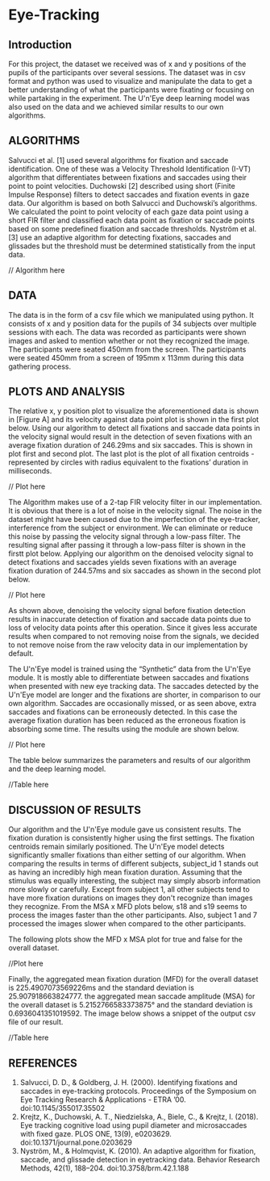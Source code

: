 # Eye-Tracking
## Introduction
For this project, the dataset we received was of x and y positions of the pupils of the participants over several sessions. The dataset was in csv format and python was used to visualize and manipulate the data to get a better understanding of what the participants were fixating or focusing on while partaking in the experiment. The U'n'Eye deep learning model was also used on the data and we achieved similar results to our own algorithms.

## ALGORITHMS
Salvucci et al. [1] used several algorithms for fixation and saccade identification. One of these was a Velocity Threshold Identification (I-VT) algorithm that differentiates between fixations and saccades using their point to point velocities. Duchowski [2] described using short (Finite Impulse Response) filters to detect saccades and fixation events in gaze data. Our algorithm is based on both Salvucci and Duchowski’s algorithms. We calculated the point to point velocity of each gaze data point using a short FIR filter and classified each data point as fixation or saccade points based on some predefined fixation and saccade thresholds. Nyström et al. [3] use an adaptive algorithm for detecting fixations, saccades and glissades but the threshold must be determined statistically from the input data.

// Algorithm here

## DATA
The data is in the form of a csv file which we manipulated using python. It consists of x and y position data for the pupils of 34 subjects over multiple sessions with each. The data was recorded as participants were shown images and asked to mention whether or not they recognized the image. The participants were seated 450mm from the screen. The participants were seated 450mm from a screen of 195mm x 113mm during this data gathering process.

## PLOTS AND ANALYSIS
The relative x, y position plot to visualize the aforementioned data is shown in [Figure A] and its velocity against data point plot is shown in the first plot below. Using our algorithm to detect all fixations and saccade data points in the velocity signal would result in the detection of seven fixations with an average fixation duration of 246.29ms and six saccades. This is shown in plot first and second plot. The last plot is the plot of all fixation centroids - represented by circles with radius equivalent to the fixations’ duration in milliseconds.

// Plot here

The Algorithm makes use of a 2-tap FIR velocity filter in our implementation. It is obvious that there is a lot of noise in the velocity signal. The noise in the dataset might have been caused due to the imperfection of the eye-tracker, interference from the subject or environment. We can eliminate or reduce this noise by passing the velocity signal through a low-pass filter. The resulting signal after passing it through a low-pass filter is shown in the firstt plot below. Applying our algorithm on the denoised velocity signal to detect fixations and saccades yields seven fixations with an average fixation duration of 244.57ms and six saccades as shown in the second plot below.

// Plot here

As shown above, denoising the velocity signal before fixation detection results in inaccurate detection of fixation and saccade data points due to loss of velocity data points after this operation. Since it gives less accurate results when compared to not removing noise from the signals, we decided to not remove noise from the raw velocity data in our implementation by default.

The U'n'Eye model is trained using the “Synthetic” data from the U'n'Eye module. It is mostly able to differentiate between saccades and fixations when presented with new eye tracking data. The saccades detected by the U'n'Eye model are longer and the fixations are shorter, in comparison to our own algorithm. Saccades are occasionally missed, or as seen above, extra saccades and fixations can be erroneously detected. In this case the average fixation duration has been reduced as the erroneous fixation is absorbing some time. The results using the module are shown below.

// Plot here

The table below summarizes the parameters and results of our algorithm and the deep learning model.

//Table here

## DISCUSSION OF RESULTS
Our algorithm and the U'n'Eye module gave us consistent results. The fixation duration is consistently higher using the first settings. The fixation centroids remain similarly positioned. The U'n'Eye model detects significantly smaller fixations than either setting of our algorithm. When comparing the results in terms of different subjects, subject_id 1 stands out as having an incredibly high mean fixation duration. Assuming that the stimulus was equally interesting, the subject may simply absorb information more slowly or carefully.
Except from subject 1, all other subjects tend to have more fixation durations on images they don't recognize than images they recognize. From the MSA x MFD plots below, s18 and s19 seems to process the images faster than the other participants. Also, subject 1 and 7 processed the images slower when compared to the other participants.

The following plots show the MFD x MSA plot for true and false for the overall dataset.

//Plot here

Finally, the aggregated mean fixation duration (MFD) for the overall dataset is 225.4907073569226ms and the standard deviation is 25.907918663824777. the aggregated mean saccade amplitude (MSA) for the overall dataset is 5.2152766583373875° and the standard deviation is 0.6936041351019592. The image below shows a snippet of the output csv file of our result.

//Table here

## REFERENCES
1. Salvucci, D. D., & Goldberg, J. H. (2000). Identifying fixations and saccades in eye-tracking protocols. Proceedings of the Symposium on Eye Tracking Research & Applications - ETRA ’00. doi:10.1145/355017.35502
2. Krejtz, K., Duchowski, A. T., Niedzielska, A., Biele, C., & Krejtz, I. (2018). Eye tracking cognitive load using pupil diameter and microsaccades with fixed gaze. PLOS ONE, 13(9), e0203629. doi:10.1371/journal.pone.0203629
3. Nyström, M., & Holmqvist, K. (2010). An adaptive algorithm for fixation, saccade, and glissade detection in eyetracking data. Behavior Research Methods, 42(1), 188–204. doi:10.3758/brm.42.1.188
